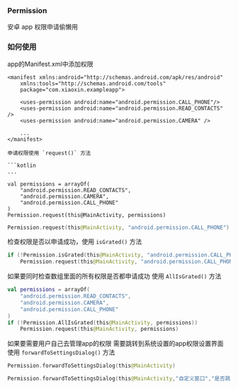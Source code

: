 ### Permission
安卓 app 权限申请偷懒用

### 如何使用
app的Manifest.xml中添加权限

```
<manifest xmlns:android="http://schemas.android.com/apk/res/android"
    xmlns:tools="http://schemas.android.com/tools"
    package="com.xiaoxin.exampleapp">

    <uses-permission android:name="android.permission.CALL_PHONE"/>
    <uses-permission android:name="android.permission.READ_CONTACTS" />
    <uses-permission android:name="android.permission.CAMERA" />

    ...
</manifest>

申请权限使用 `request()` 方法

```kotlin
...

val permissions = arrayOf(
    "android.permission.READ_CONTACTS",
    "android.permission.CAMERA",
    "android.permission.CALL_PHONE"
)
Permission.request(this@MainActivity, permissions)
```

```kotlin
Permission.request(this@MainActivity, "android.permission.CALL_PHONE")
```

检查权限是否以申请成功，使用 `isGrated()` 方法

```kotlin
if (!Permission.isGrated(this@MainActivity, "android.permission.CALL_PHONE"))
    Permission.request(this@MainActivity, "android.permission.CALL_PHONE")
```

如果要同时检查数组里面的所有权限是否都申请成功 使用 `AllIsGrated()` 方法

```kotlin
val permissions = arrayOf(
    "android.permission.READ_CONTACTS",
    "android.permission.CAMERA",
    "android.permission.CALL_PHONE"
)
if (!Permission.AllIsGrated(this@MainActivity, permissions))
    Permission.request(this@MainActivity, permissions)
```

如果要需要用户自己去管理app的权限 需要跳转到系统设置的app权限设置界面 使用 `forwardToSettingsDialog()` 方法

```kotlin
Permission.forwardToSettingsDialog(this@MainActivity)
```

```kotlin
Permission.forwardToSettingsDialog(this@MainActivity,"自定义窗口","是否跳转到设置","是", "否")
```
